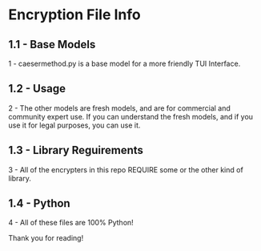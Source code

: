 # Encryption File Info

## 1.1 - Base Models
1 - caesermethod.py is a base model for a more friendly TUI Interface.

## 1.2 - Usage
2 - The other models are fresh models, and are for commercial and community expert use. If you can understand the fresh models, and if you use it for legal purposes, you can use it.

## 1.3 - Library Reguirements
3 - All of the encrypters in this repo REQUIRE some or the other kind of library.

## 1.4 - Python
4 - All of these files are 100% Python!

Thank you for reading!
